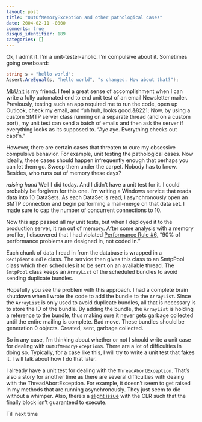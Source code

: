 ```yaml
---
layout: post
title: "OutOfMemoryException and other pathological cases"
date: 2004-02-11 -0800
comments: true
disqus_identifier: 189
categories: []
---
```

Ok, I admit it. I’m a unit-tester-aholic. I’m compulsive about it.
Sometimes going overboard:

```csharp
string s = "hello world";
Assert.AreEqual(s, "hello world", "s changed. How about that?");
```

[MbUnit](http://mbunit.com/ "MbUnit Unit Testing Framework") is my friend. I feel a great sense of accomplishment when I can write a fully automated end to end unit test of an email Newsletter mailer. Previously, testing such an app required me to run the code, open up Outlook, check my email, and “uh huh, looks good.&8221; Now, by using a
custom SMTP server class running on a separate thread (and on a custom port), my unit test can send a batch of emails and then ask the server if everything looks as its supposed to. “Aye aye. Everything checks out capt’n.”

However, there are certain cases that threaten to cure my obsessive compulsive behavior. For example, unit testing the pathological cases. Now ideally, these cases should happen infrequently enough that perhaps you can let them go. Sweep them under the carpet. Nobody has to know. Besides, who runs out of memory these days?

*raising hand* Well I did today. And I didn’t have a unit test for it. I could probably be forgiven for this one. I’m writing a Windows service that reads data into 10 DataSets. As each DataSet is read, I asynchronously open an SMTP connection and begin performing a mail-merge on that data set. I made sure to cap the number of concurrent connections to 10.

Now this app passed all my unit tests, but when I deployed it to the production server, it ran out of memory. After some analysis with a memory profiler, I discovered that I had violated [Performance Rule #6,](http://www.panopticoncentral.net/PermaLink.aspx/eacfc5e0-42df-44b0-bb9a-94354b689b17#1d6d1f3c-3fd6-4e09-8761-de3dc769a27a "Performance Rule") “90% of performance problems are designed in, not coded in.”

Each chunk of data I read in from the database is wrapped in a `RecipientBundle` class. The service then gives this class to an SmtpPool class which then schedules it to be sent on an available thread. The `SmtpPool` class keeps an `ArrayList` of the scheduled bundles to avoid sending duplicate bundles.

Hopefully you see the problem with this approach. I had a complete brain shutdown when I wrote the code to add the bundle to the `ArrayList`. Since the `ArrayList` is only used to avoid duplicate bundles, all that is necessary is to store the ID of the bundle. By adding the bundle, the `ArrayList` is holding a reference to the bundle, thus making sure it never
gets garbage collected until the entire mailing is complete. Bad move. These bundles should be generation 0 objects. Created, sent, garbage collected.

So in any case, I’m thinking about whether or not I should write a unit case for dealing with `OutOfMemoryException`s. There are a lot of difficulties in doing so. Typically, for a case like this, I will try to write a unit test that fakes it. I will talk about how I do that later.

I already have a unit test for dealing with the `ThreadAbortException`. That’s also a story for another time as there are several difficulties with deaing with the ThreadAbortException. For example, it doesn’t seem to get raised in my methods that are running asynchronously. They just seem to die without a whimper. Also, there’s a [slight issue](http://headblender.com/joe/blog/archives/geekness/001084.html "Slight Issue with the Finally Block")
with the CLR such that the finally block isn’t guaranteed to execute.

Till next time
